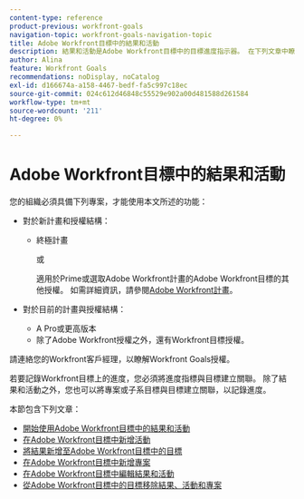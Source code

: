 ```yaml
---
content-type: reference
product-previous: workfront-goals
navigation-topic: workfront-goals-navigation-topic
title: Adobe Workfront目標中的結果和活動
description: 結果和活動是Adobe Workfront目標中的目標進度指示器。 在下列文章中瞭解更多有關結果和活動的資訊。
author: Alina
feature: Workfront Goals
recommendations: noDisplay, noCatalog
exl-id: d166674a-a158-4467-bedf-fa5c997c18ec
source-git-commit: 024c612d46848c55529e902a00d481588d261584
workflow-type: tm+mt
source-wordcount: '211'
ht-degree: 0%

---
```



# Adobe Workfront目標中的結果和活動

您的組織必須具備下列專案，才能使用本文所述的功能：

* 對於新計畫和授權結構：

   * 終極計畫

     或

     適用於Prime或選取Adobe Workfront計畫的Adobe Workfront目標的其他授權。 如需詳細資訊，請參閱[Adobe Workfront計畫](https://www.workfront.com/plans)。

* 對於目前的計畫與授權結構：

   * A Pro或更高版本
   * 除了Adobe Workfront授權之外，還有Workfront目標授權。

請連絡您的Workfront客戶經理，以瞭解Workfront Goals授權。

若要記錄Workfront目標上的進度，您必須將進度指標與目標建立關聯。 除了結果和活動之外，您也可以將專案或子系目標與目標建立關聯，以記錄進度。

本節包含下列文章：

* [開始使用Adobe Workfront目標中的結果和活動](../../workfront-goals/results-and-activities/get-started-with-results-and-activities.md)
* [在Adobe Workfront目標中新增活動](../../workfront-goals/results-and-activities/add-activities-to-goals.md)
* [將結果新增至Adobe Workfront目標中的目標](../../workfront-goals/results-and-activities/add-results-to-goals.md)
* [在Adobe Workfront目標中新增專案](../../workfront-goals/results-and-activities/connect-projects-to-goals-overview.md)
* [在Adobe Workfront目標中編輯結果和活動](../../workfront-goals/results-and-activities/edit-results-and-activities.md)
* [從Adobe Workfront目標中的目標移除結果、活動和專案](../../workfront-goals/results-and-activities/remove-results-activities-from-goals.md)
